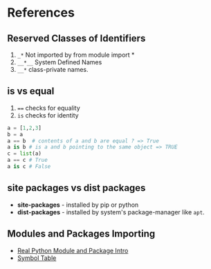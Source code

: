 # References

## Reserved Classes of Identifiers

1. `_*` Not imported by from module import \*
2. `__*__` System Defined Names
3. `__*` class-private names.

## is vs equal

1. `==` checks for equality
2. `is` checks for identity

```python
a = [1,2,3]
b = a
a == b  # contents of a and b are equal ? => True
a is b # is a and b pointing to the same object => TRUE
c = list(a)
a == c # True
a is c # False
```

## site packages vs dist packages

- **site-packages** - installed by pip or python
- **dist-packages** - installed by system's package-manager like `apt`.

## Modules and Packages Importing

- [Real Python Module and Package Intro](https://realpython.com/python-modules-packages)
- [Symbol Table](https://eli.thegreenplace.net/2010/09/18/python-internals-symbol-tables-part-1)
